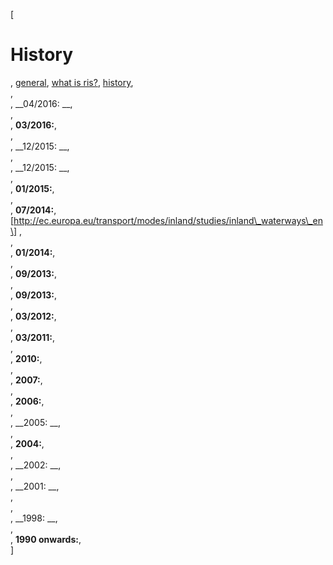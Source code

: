 [

# History

, <a href="http://www.ris.eu/general" style="text-transform:lowercase;">General</a>, <a href="http://www.ris.eu/general/what_is_ris_" style="text-transform:lowercase;">What is RIS?</a>, <a href="http://www.ris.eu/general/what_is_ris_/history" style="text-transform:lowercase;">History</a>,   
,   
, __04/2016: __,   
,   
, __03/2016:__,   
,   
, __12/2015: __,   
,   
, __12/2015: __,   
,   
, __01/2015:__,   
,   
, __07/2014:__, <a href="http://ec.europa.eu/transport/modes/inland/studies/inland_waterways_en" target="_blank">\[http://ec.europa.eu/transport/modes/inland/studies/inland\_waterways\_en\] </a>,   
,   
, __01/2014:__,   
,   
, __09/2013:__,   
,   
, __09/2013:__,   
,   
, __03/2012:__,   
,   
, __03/2011:__,   
,   
, __2010:__,   
,   
, __2007:__,   
,   
, __2006:__,   
,   
, __2005: __,   
,   
, __2004:__,   
,   
, __2002: __,   
,   
, __2001: __,   
,   
,   
, __1998: __,   
,   
, __1990 onwards:__,   
]